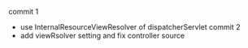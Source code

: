 commit 1
* use InternalResourceViewResolver of dispatcherServlet
commit 2
* add viewRsolver setting and fix controller source